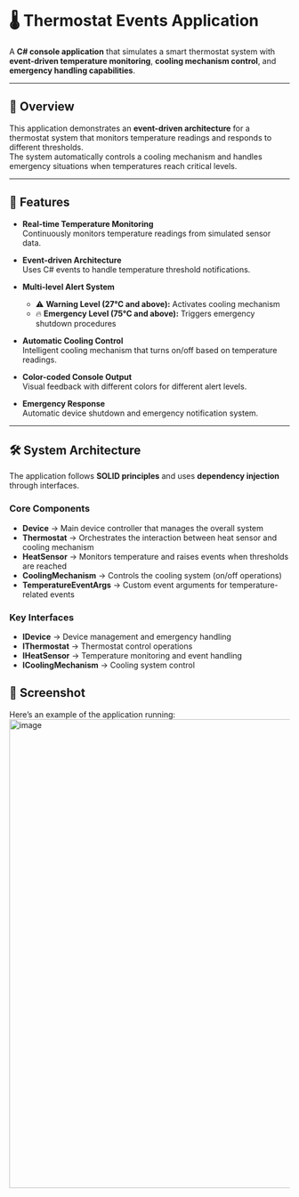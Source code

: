 # 🌡️ Thermostat Events Application

A **C# console application** that simulates a smart thermostat system with **event-driven temperature monitoring**, **cooling mechanism control**, and **emergency handling capabilities**.

---

## 📖 Overview

This application demonstrates an **event-driven architecture** for a thermostat system that monitors temperature readings and responds to different thresholds.  
The system automatically controls a cooling mechanism and handles emergency situations when temperatures reach critical levels.

---

## 🚀 Features

- **Real-time Temperature Monitoring**  
  Continuously monitors temperature readings from simulated sensor data.

- **Event-driven Architecture**  
  Uses C# events to handle temperature threshold notifications.

- **Multi-level Alert System**  
  - ⚠️ **Warning Level (27°C and above):** Activates cooling mechanism  
  - 🔥 **Emergency Level (75°C and above):** Triggers emergency shutdown procedures  

- **Automatic Cooling Control**  
  Intelligent cooling mechanism that turns on/off based on temperature readings.

- **Color-coded Console Output**  
  Visual feedback with different colors for different alert levels.

- **Emergency Response**  
  Automatic device shutdown and emergency notification system.

---

## 🛠️ System Architecture

The application follows **SOLID principles** and uses **dependency injection** through interfaces.

### Core Components
- **Device** → Main device controller that manages the overall system  
- **Thermostat** → Orchestrates the interaction between heat sensor and cooling mechanism  
- **HeatSensor** → Monitors temperature and raises events when thresholds are reached  
- **CoolingMechanism** → Controls the cooling system (on/off operations)  
- **TemperatureEventArgs** → Custom event arguments for temperature-related events  

### Key Interfaces
- **IDevice** → Device management and emergency handling  
- **IThermostat** → Thermostat control operations  
- **IHeatSensor** → Temperature monitoring and event handling  
- **ICoolingMechanism** → Cooling system control  

## 📸 Screenshot

Here’s an example of the application running:
<img width="759" height="843" alt="image" src="https://github.com/user-attachments/assets/6cecab70-fc35-4d4b-9fd8-831ebfcbb69f" />

